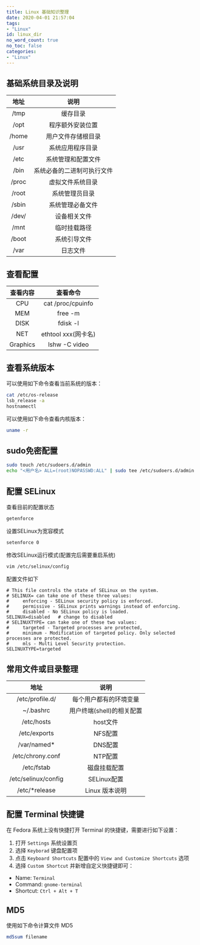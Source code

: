 ```yaml
---
title: Linux 基础知识整理
date: 2020-04-01 21:57:04
tags: 
- "Linux"
id: linux_dir
no_word_count: true
no_toc: false
categories: 
- "Linux"
---
```


## 基础系统目录及说明

|地址|说明|
|:---:|:---:|
|/tmp|缓存目录|
|/opt|程序额外安装位置|
|/home|用户文件存储根目录|
|/usr|系统应用程序目录|
|/etc|系统管理和配置文件|
|/bin|系统必备的二进制可执行文件|
|/proc|虚拟文件系统目录|
|/root|系统管理员目录|
|/sbin|系统管理必备文件|
|/dev/|设备相关文件|
|/mnt|临时挂载路径|
|/boot|系统引导文件|
|/var|日志文件|

## 查看配置

|查看内容|查看命令|
|:---:|:---:|
|CPU|cat /proc/cpuinfo|
|MEM|free -m|
|DISK|fdisk -l|
|NET|ethtool xxx(网卡名)|
|Graphics|lshw -C video|

## 查看系统版本

可以使用如下命令查看当前系统的版本：

```bash
cat /etc/os-release
lsb_release -a
hostnamectl
```

可以使用如下命令查看内核版本：

```bash
uname -r
```

## sudo免密配置

```bash
sudo touch /etc/sudoers.d/admin
echo "<用户名> ALL=(root)NOPASSWD:ALL" | sudo tee /etc/sudoers.d/admin
```

## 配置 SELinux

查看目前的配置状态

```bash
getenforce
```

设置SELinux为宽容模式
```bash
setenforce 0
```

修改SELinux运行模式(配置完后需要重启系统)
```bash
vim /etc/selinux/config
```

配置文件如下
```text
# This file controls the state of SELinux on the system.
# SELINUX= can take one of these three values:
#     enforcing - SELinux security policy is enforced.
#     permissive - SELinux prints warnings instead of enforcing.
#     disabled - No SELinux policy is loaded.
SELINUX=disabled   # change to disabled
# SELINUXTYPE= can take one of these two values:
#     targeted - Targeted processes are protected,
#     minimum - Modification of targeted policy. Only selected processes are protected.
#     mls - Multi Level Security protection.
SELINUXTYPE=targeted
```

## 常用文件或目录整理

|        地址         |        说明        |
|:-----------------:|:----------------:|
|  /etc/profile.d/  |   每个用户都有的环境变量    |
|     ~/.bashrc     | 用户终端(shell)的相关配置 |
|    /etc/hosts     |      host文件      |
|   /etc/exports    |      NFS配置       |
|    /var/named*    |      DNS配置       |
| /etc/chrony.conf  |      NTP配置       |
|    /etc/fstab     |      磁盘挂载配置      |
|/etc/selinux/config|    SELinux配置     |
|   /etc/*release   |    Linux 版本说明    |

## 配置 Terminal 快捷键

在 Fedora 系统上没有快捷打开 Terminal 的快捷键，需要进行如下设置：

1. 打开 `Settings` 系统设置页
2. 选择 `Keyborad` 键盘配置项
3. 点击 `Keyboard Shortcuts` 配置中的 `View and Customize Shortcuts` 选项 
4. 选择 `Custom Shortcut` 并新增自定义快捷键即可：

- Name: `Terminal`
- Command: `gnome-terminal`
- Shortcut: `Ctrl + Alt + T`

## MD5

使用如下命令计算文件 MD5

```bash
md5sum filename
```
